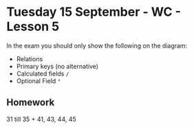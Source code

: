 # Tuesday 15 September - WC - Lesson 5

In the exam you should only show the following on the diagram:

- Relations
- Primary keys (no alternative)
- Calculated fields `/`
- Optional Field `°`

## Homework

31 till 35 + 41, 43, 44, 45
